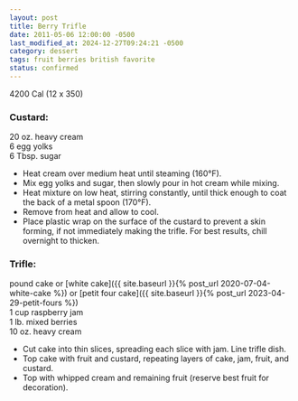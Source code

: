 ```yaml
---
layout: post
title: Berry Trifle
date: 2011-05-06 12:00:00 -0500
last_modified_at: 2024-12-27T09:24:21 -0500
category: dessert
tags: fruit berries british favorite
status: confirmed
---
```

4200 Cal (12 x 350)

### Custard:
20 oz. heavy cream  
6 egg yolks  
6 Tbsp. sugar  

* Heat cream over medium heat until steaming (160°F).
* Mix egg yolks and sugar, then slowly pour in hot cream while mixing.
* Heat mixture on low heat, stirring constantly, until thick enough to coat the back
  of a metal spoon (170°F).
* Remove from heat and allow to cool.
* Place plastic wrap on the surface of the custard to prevent a skin forming, if not
  immediately making the trifle. For best results, chill overnight to thicken.

### Trifle:

pound cake or [white cake]({{ site.baseurl }}{% post_url 2020-07-04-white-cake %})
or [petit four cake]({{ site.baseurl }}{% post_url 2023-04-29-petit-fours %})  
1 cup raspberry jam  
1 lb. mixed berries  
10 oz. heavy cream  

* Cut cake into thin slices, spreading each slice with jam.  Line trifle dish.
* Top cake with fruit and custard, repeating layers of cake, jam, fruit, and custard.
* Top with whipped cream and remaining fruit (reserve best fruit for decoration).
